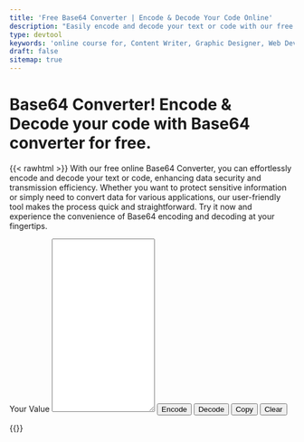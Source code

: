 ```yaml
---
title: 'Free Base64 Converter | Encode & Decode Your Code Online'
description: "Easily encode and decode your text or code with our free online Base64 Converter. Protect sensitive information or make data transmission more efficient with this user-friendly tool. Try it now!"
type: devtool
keywords: 'online course for, Content Writer, Graphic Designer, Web Developer, Software Engineer, Frontend Developer graphic designer, UI designer, digital marketing'
draft: false
sitemap: true
---
```


# Base64 Converter! Encode & Decode your code with Base64 converter for free.

{{< rawhtml >}}
With our free online Base64 Converter, you can effortlessly encode and decode your text or code, enhancing data security and transmission efficiency. Whether you want to protect sensitive information or simply need to convert data for various applications, our user-friendly tool makes the process quick and straightforward. Try it now and experience the convenience of Base64 encoding and decoding at your fingertips.

<form class="devtool">
<label for="message">Your Value</label>
<textarea name="message" id="message" rows="20"></textarea>

<input class="btn button button--primary button--small" type="button" id="encode" value="Encode">
<input class="btn button button--primary button--small" type="button" id="decode" value="Decode">
<input class="btn button button--primary button--small" type="button" id="copy" value="Copy">
<input class="btn button button--primary button--small button--danger" type="button" id="clear" value="Clear">
</form>  
{{</ rawhtml >}}